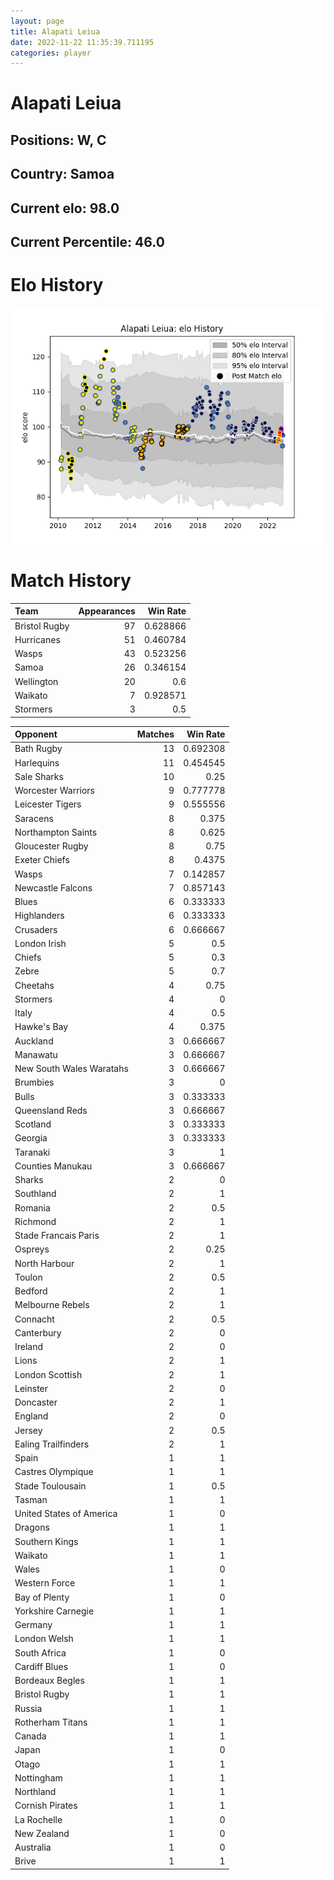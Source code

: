 ```yaml
---  
layout: page  
title: Alapati Leiua  
date: 2022-11-22 11:35:39.711195  
categories: player  
---
```

# Alapati Leiua

## Positions: W, C

## Country: Samoa

## Current elo: 98.0

## Current Percentile: 46.0

# Elo History


![elo history](history_AlapatiLeiua.png)
# Match History


| Team          |   Appearances |   Win Rate |
|:--------------|--------------:|-----------:|
| Bristol Rugby |            97 |   0.628866 |
| Hurricanes    |            51 |   0.460784 |
| Wasps         |            43 |   0.523256 |
| Samoa         |            26 |   0.346154 |
| Wellington    |            20 |   0.6      |
| Waikato       |             7 |   0.928571 |
| Stormers      |             3 |   0.5      |

| Opponent                 |   Matches |   Win Rate |
|:-------------------------|----------:|-----------:|
| Bath Rugby               |        13 |   0.692308 |
| Harlequins               |        11 |   0.454545 |
| Sale Sharks              |        10 |   0.25     |
| Worcester Warriors       |         9 |   0.777778 |
| Leicester Tigers         |         9 |   0.555556 |
| Saracens                 |         8 |   0.375    |
| Northampton Saints       |         8 |   0.625    |
| Gloucester Rugby         |         8 |   0.75     |
| Exeter Chiefs            |         8 |   0.4375   |
| Wasps                    |         7 |   0.142857 |
| Newcastle Falcons        |         7 |   0.857143 |
| Blues                    |         6 |   0.333333 |
| Highlanders              |         6 |   0.333333 |
| Crusaders                |         6 |   0.666667 |
| London Irish             |         5 |   0.5      |
| Chiefs                   |         5 |   0.3      |
| Zebre                    |         5 |   0.7      |
| Cheetahs                 |         4 |   0.75     |
| Stormers                 |         4 |   0        |
| Italy                    |         4 |   0.5      |
| Hawke's Bay              |         4 |   0.375    |
| Auckland                 |         3 |   0.666667 |
| Manawatu                 |         3 |   0.666667 |
| New South Wales Waratahs |         3 |   0.666667 |
| Brumbies                 |         3 |   0        |
| Bulls                    |         3 |   0.333333 |
| Queensland Reds          |         3 |   0.666667 |
| Scotland                 |         3 |   0.333333 |
| Georgia                  |         3 |   0.333333 |
| Taranaki                 |         3 |   1        |
| Counties Manukau         |         3 |   0.666667 |
| Sharks                   |         2 |   0        |
| Southland                |         2 |   1        |
| Romania                  |         2 |   0.5      |
| Richmond                 |         2 |   1        |
| Stade Francais Paris     |         2 |   1        |
| Ospreys                  |         2 |   0.25     |
| North Harbour            |         2 |   1        |
| Toulon                   |         2 |   0.5      |
| Bedford                  |         2 |   1        |
| Melbourne Rebels         |         2 |   1        |
| Connacht                 |         2 |   0.5      |
| Canterbury               |         2 |   0        |
| Ireland                  |         2 |   0        |
| Lions                    |         2 |   1        |
| London Scottish          |         2 |   1        |
| Leinster                 |         2 |   0        |
| Doncaster                |         2 |   1        |
| England                  |         2 |   0        |
| Jersey                   |         2 |   0.5      |
| Ealing Trailfinders      |         2 |   1        |
| Spain                    |         1 |   1        |
| Castres Olympique        |         1 |   1        |
| Stade Toulousain         |         1 |   0.5      |
| Tasman                   |         1 |   1        |
| United States of America |         1 |   0        |
| Dragons                  |         1 |   1        |
| Southern Kings           |         1 |   1        |
| Waikato                  |         1 |   1        |
| Wales                    |         1 |   0        |
| Western Force            |         1 |   1        |
| Bay of Plenty            |         1 |   0        |
| Yorkshire Carnegie       |         1 |   1        |
| Germany                  |         1 |   1        |
| London Welsh             |         1 |   1        |
| South Africa             |         1 |   0        |
| Cardiff Blues            |         1 |   0        |
| Bordeaux Begles          |         1 |   1        |
| Bristol Rugby            |         1 |   1        |
| Russia                   |         1 |   1        |
| Rotherham Titans         |         1 |   1        |
| Canada                   |         1 |   1        |
| Japan                    |         1 |   0        |
| Otago                    |         1 |   1        |
| Nottingham               |         1 |   1        |
| Northland                |         1 |   1        |
| Cornish Pirates          |         1 |   1        |
| La Rochelle              |         1 |   0        |
| New Zealand              |         1 |   0        |
| Australia                |         1 |   0        |
| Brive                    |         1 |   1        |